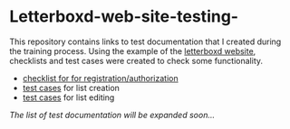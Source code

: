 # Letterboxd-web-site-testing-
This repository contains links to test documentation that I created during the training process. Using the example of the <a href="https://letterboxd.com/"> letterboxd website</a>, checklists and test cases were created to check some functionality.

<ul>
  <li><a href="https://docs.google.com/spreadsheets/d/15yC9m3zmRPgcLtSyiWDAT5Wfcbbm_V3esIJU5Ha3wco/edit?gid=0#gid=0">checklist for for registration/authorization</a></li>
  <li><a href="https://docs.google.com/spreadsheets/d/1UgVUqJTT4ST05OmQJ2fnYLuhfAkeMrkFtZGPvhK1-3c/edit?gid=0#gid=0">test cases</a> for list creation</li>
  <li><a href="https://docs.google.com/spreadsheets/d/1HGjqNio4vbEQ3tutFGmlfk46kyWH7NOIrqn-hIhGi4I/edit?gid=0#gid=0">test cases</a> for list editing</li>
</ul>
<i>The list of test documentation will be expanded soon...</i>

